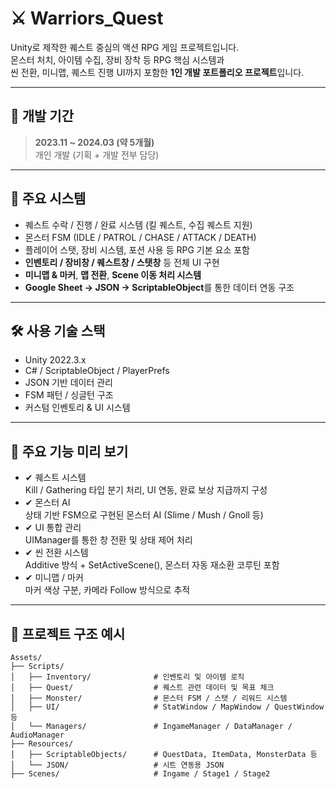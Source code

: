 # ⚔️ Warriors_Quest

Unity로 제작한 퀘스트 중심의 액션 RPG 게임 프로젝트입니다.  
몬스터 처치, 아이템 수집, 장비 장착 등 RPG 핵심 시스템과  
씬 전환, 미니맵, 퀘스트 진행 UI까지 포함한 **1인 개발 포트폴리오 프로젝트**입니다.

---

## 📆 개발 기간  
> **2023.11 ~ 2024.03 (약 5개월)**  
> 개인 개발 (기획 + 개발 전부 담당)

---

## 🧩 주요 시스템

- 퀘스트 수락 / 진행 / 완료 시스템 (킬 퀘스트, 수집 퀘스트 지원)
- 몬스터 FSM (IDLE / PATROL / CHASE / ATTACK / DEATH)
- 플레이어 스탯, 장비 시스템, 포션 사용 등 RPG 기본 요소 포함
- **인벤토리 / 장비창 / 퀘스트창 / 스탯창** 등 전체 UI 구현
- **미니맵 & 마커**, **맵 전환**, **Scene 이동 처리 시스템**
- **Google Sheet → JSON → ScriptableObject**를 통한 데이터 연동 구조

---

## 🛠 사용 기술 스택

- Unity 2022.3.x
- C# / ScriptableObject / PlayerPrefs
- JSON 기반 데이터 관리
- FSM 패턴 / 싱글턴 구조
- 커스텀 인벤토리 & UI 시스템

---

## 🔁 주요 기능 미리 보기

- ✔ 퀘스트 시스템  
  Kill / Gathering 타입 분기 처리, UI 연동, 완료 보상 지급까지 구성
- ✔ 몬스터 AI  
  상태 기반 FSM으로 구현된 몬스터 AI (Slime / Mush / Gnoll 등)
- ✔ UI 통합 관리  
  UIManager를 통한 창 전환 및 상태 제어 처리
- ✔ 씬 전환 시스템  
  Additive 방식 + SetActiveScene(), 몬스터 자동 재소환 코루틴 포함
- ✔ 미니맵 / 마커  
  마커 색상 구분, 카메라 Follow 방식으로 추적

---

## 📂 프로젝트 구조 예시

```plaintext
Assets/
├── Scripts/
│   ├── Inventory/              # 인벤토리 및 아이템 로직
│   ├── Quest/                  # 퀘스트 관련 데이터 및 목표 체크
│   ├── Monster/                # 몬스터 FSM / 스탯 / 리워드 시스템
│   ├── UI/                     # StatWindow / MapWindow / QuestWindow 등
│   └── Managers/               # IngameManager / DataManager / AudioManager
├── Resources/
│   ├── ScriptableObjects/      # QuestData, ItemData, MonsterData 등
│   └── JSON/                   # 시트 연동용 JSON
├── Scenes/                     # Ingame / Stage1 / Stage2
 
